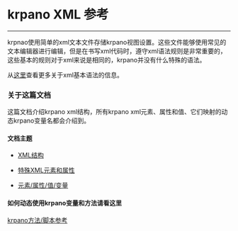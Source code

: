 # krpano XML 参考
***
<!--
krpano uses simple xml text files for storing the settings for the krpano viewer. These files can be written or edited with any usual texteditor, but when writting the xml code, it is important that the xml-syntax-rules will be respected! These basic rules are the same for all xml files and not specific to krpano. 
-->
krpnao使用简单的xml文本文件存储krpano视图设置。这些文件能够使用常见的文本编辑器进行编辑，但是在书写xml代码时，遵守xml语法规则是非常重要的，这些基本的规则对于xml来说是相同的，krpano并没有什么特殊的语法。
  
<!-- For more information about the basic xml syntax, please have a look here: -->
从[这里](https://krpano.com/docu/xml/syntaxrules/#top)查看更多关于xml基本语法的信息。

### 关于这篇文档
<!-- This documentation is about the krpano xml structure, about all krpano xml elements, attributes and values and their mapping to their dynamic krpano variable names. -->
这篇文档介绍krpano xml结构，所有krpano xml元素、属性和值、它们映射的动态krpano变量名都会介绍到。
<!-- The documentation is split into normal and 'advanced' parts. This was done for better readability and more clearness. The advanced elements and attributes are hidden by default and can be shown (or hidden) by pressing the show / hide advanced settings button withhin each part of the documentation. -->

<!-- Documentation topics -->
#### 文档主题
<!-- The krpano XML structure -->
* [XML结构](./section1.md)
<!-- Special krpano XML elements and attributes -->
* [特殊XML元素和属性](./section2.md)
<!-- XML elements / attributes / values / variables -->
* [元素/属性/值/变量](./section3.md)
  
<!-- For the dynamic usage of the krpano variables and actions have a look at the: -->
#### 如何动态使用krpano变量和方法请看这里
  
[krpano方法/脚本参考](https://krpano.com/docu/actions/#top)
